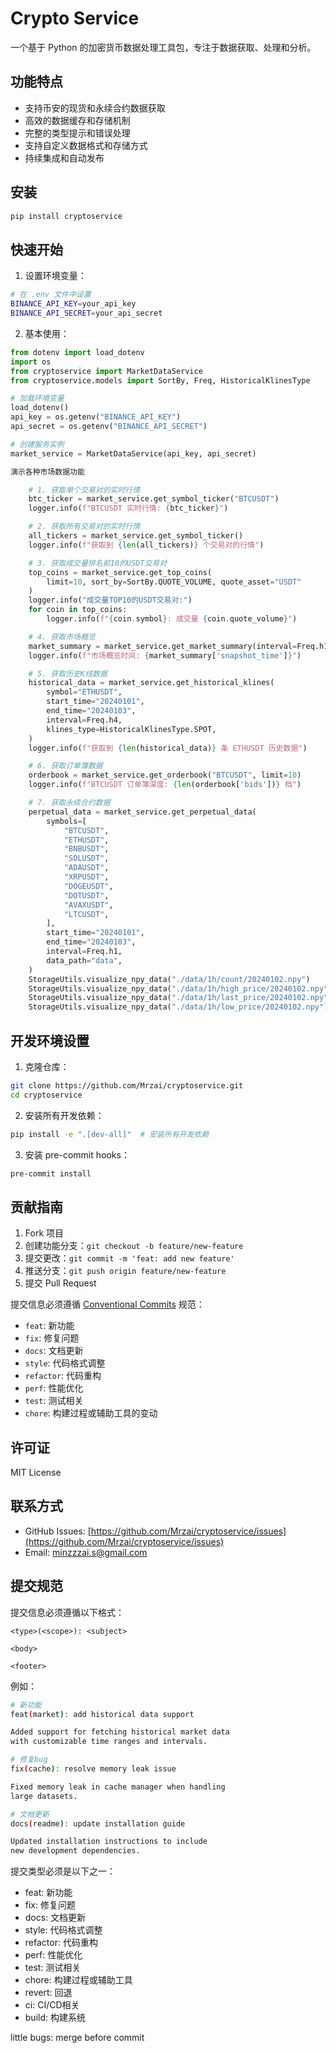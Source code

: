# Crypto Service

一个基于 Python 的加密货币数据处理工具包，专注于数据获取、处理和分析。

## 功能特点

- 支持币安的现货和永续合约数据获取
- 高效的数据缓存和存储机制
- 完整的类型提示和错误处理
- 支持自定义数据格式和存储方式
- 持续集成和自动发布

## 安装

```bash
pip install cryptoservice
```

## 快速开始

1. 设置环境变量：

```bash
# 在 .env 文件中设置
BINANCE_API_KEY=your_api_key
BINANCE_API_SECRET=your_api_secret
```

2. 基本使用：

```python
from dotenv import load_dotenv
import os
from cryptoservice import MarketDataService
from cryptoservice.models import SortBy, Freq, HistoricalKlinesType

# 加载环境变量
load_dotenv()
api_key = os.getenv("BINANCE_API_KEY")
api_secret = os.getenv("BINANCE_API_SECRET")

# 创建服务实例
market_service = MarketDataService(api_key, api_secret)

演示各种市场数据功能

    # 1. 获取单个交易对的实时行情
    btc_ticker = market_service.get_symbol_ticker("BTCUSDT")
    logger.info(f"BTCUSDT 实时行情: {btc_ticker}")

    # 2. 获取所有交易对的实时行情
    all_tickers = market_service.get_symbol_ticker()
    logger.info(f"获取到 {len(all_tickers)} 个交易对的行情")

    # 3. 获取成交量排名前10的USDT交易对
    top_coins = market_service.get_top_coins(
        limit=10, sort_by=SortBy.QUOTE_VOLUME, quote_asset="USDT"
    )
    logger.info("成交量TOP10的USDT交易对:")
    for coin in top_coins:
        logger.info(f"{coin.symbol}: 成交量 {coin.quote_volume}")

    # 4. 获取市场概览
    market_summary = market_service.get_market_summary(interval=Freq.h1)
    logger.info(f"市场概览时间: {market_summary['snapshot_time']}")

    # 5. 获取历史K线数据
    historical_data = market_service.get_historical_klines(
        symbol="ETHUSDT",
        start_time="20240101",
        end_time="20240103",
        interval=Freq.h4,
        klines_type=HistoricalKlinesType.SPOT,
    )
    logger.info(f"获取到 {len(historical_data)} 条 ETHUSDT 历史数据")

    # 6. 获取订单簿数据
    orderbook = market_service.get_orderbook("BTCUSDT", limit=10)
    logger.info(f"BTCUSDT 订单簿深度: {len(orderbook['bids'])} 档")

    # 7. 获取永续合约数据
    perpetual_data = market_service.get_perpetual_data(
        symbols=[
            "BTCUSDT",
            "ETHUSDT",
            "BNBUSDT",
            "SOLUSDT",
            "ADAUSDT",
            "XRPUSDT",
            "DOGEUSDT",
            "DOTUSDT",
            "AVAXUSDT",
            "LTCUSDT",
        ],
        start_time="20240101",
        end_time="20240103",
        interval=Freq.h1,
        data_path="data",
    )
    StorageUtils.visualize_npy_data("./data/1h/count/20240102.npy")
    StorageUtils.visualize_npy_data("./data/1h/high_price/20240102.npy")
    StorageUtils.visualize_npy_data("./data/1h/last_price/20240102.npy")
    StorageUtils.visualize_npy_data("./data/1h/low_price/20240102.npy")
```

## 开发环境设置

1. 克隆仓库：
```bash
git clone https://github.com/Mrzai/cryptoservice.git
cd cryptoservice
```

2. 安装所有开发依赖：
```bash
pip install -e ".[dev-all]"  # 安装所有开发依赖
```

3. 安装 pre-commit hooks：
```bash
pre-commit install
```

## 贡献指南

1. Fork 项目
2. 创建功能分支：`git checkout -b feature/new-feature`
3. 提交更改：`git commit -m 'feat: add new feature'`
4. 推送分支：`git push origin feature/new-feature`
5. 提交 Pull Request

提交信息必须遵循 [Conventional Commits](https://www.conventionalcommits.org/) 规范：

- `feat`: 新功能
- `fix`: 修复问题
- `docs`: 文档更新
- `style`: 代码格式调整
- `refactor`: 代码重构
- `perf`: 性能优化
- `test`: 测试相关
- `chore`: 构建过程或辅助工具的变动

## 许可证

MIT License

## 联系方式

- GitHub Issues: [https://github.com/Mrzai/cryptoservice/issues](https://github.com/Mrzai/cryptoservice/issues)
- Email: minzzzai.s@gmail.com

## 提交规范

提交信息必须遵循以下格式：
```
<type>(<scope>): <subject>

<body>

<footer>
```

例如：
```bash
# 新功能
feat(market): add historical data support

Added support for fetching historical market data
with customizable time ranges and intervals.

# 修复bug
fix(cache): resolve memory leak issue

Fixed memory leak in cache manager when handling
large datasets.

# 文档更新
docs(readme): update installation guide

Updated installation instructions to include
new development dependencies.
```

提交类型必须是以下之一：
- feat: 新功能
- fix: 修复问题
- docs: 文档更新
- style: 代码格式调整
- refactor: 代码重构
- perf: 性能优化
- test: 测试相关
- chore: 构建过程或辅助工具
- revert: 回退
- ci: CI/CD相关
- build: 构建系统

little bugs: merge before commit
